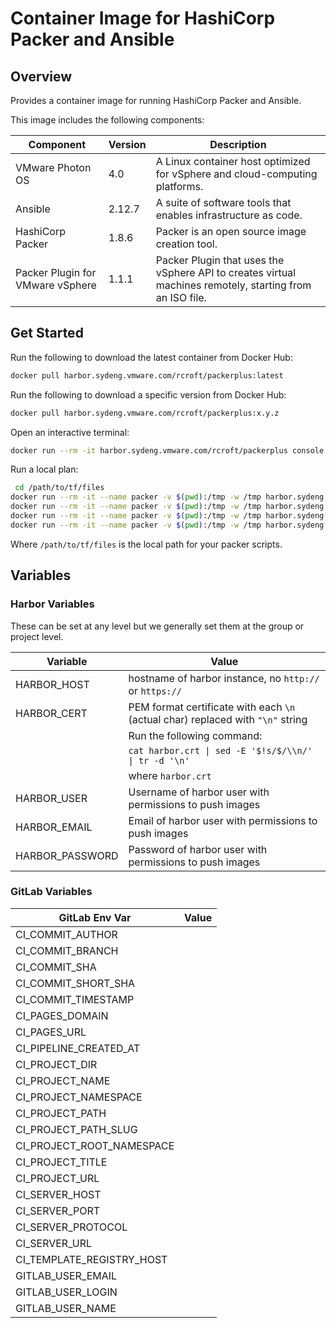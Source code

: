 # Container Image for HashiCorp Packer and Ansible

## Overview

Provides a container image for running HashiCorp Packer and Ansible.

This image includes the following components:

| Component                        | Version | Description                                                                                              |
|----------------------------------|---------|----------------------------------------------------------------------------------------------------------|
| VMware Photon OS                 | 4.0     | A Linux container host optimized for vSphere and cloud-computing platforms.                              |
| Ansible                          | 2.12.7  | A suite of software tools that enables infrastructure as code.                                           |
| HashiCorp Packer                 | 1.8.6   | Packer is an open source image creation tool.                                                            |
| Packer Plugin for VMware vSphere | 1.1.1   | Packer Plugin that uses the vSphere API to creates virtual machines remotely, starting from an ISO file. |

## Get Started

Run the following to download the latest container from Docker Hub:

```bash
docker pull harbor.sydeng.vmware.com/rcroft/packerplus:latest
```

Run the following to download a specific version from Docker Hub:

```bash
docker pull harbor.sydeng.vmware.com/rcroft/packerplus:x.y.z
```

Open an interactive terminal:

```bash
docker run --rm -it harbor.sydeng.vmware.com/rcroft/packerplus console
```

Run a local plan:

```bash
 cd /path/to/tf/files
docker run --rm -it --name packer -v $(pwd):/tmp -w /tmp harbor.sydeng.vmware.com/rcroft/packerplus init
docker run --rm -it --name packer -v $(pwd):/tmp -w /tmp harbor.sydeng.vmware.com/rcroft/packerplus validate
docker run --rm -it --name packer -v $(pwd):/tmp -w /tmp harbor.sydeng.vmware.com/rcroft/packerplus fmt
docker run --rm -it --name packer -v $(pwd):/tmp -w /tmp harbor.sydeng.vmware.com/rcroft/packerplus build
```

Where `/path/to/tf/files` is the local path for your packer scripts.

## Variables

### Harbor Variables

These can be set at any level but we generally set them at the group or project level.

| Variable        | Value                                                                           |
|-----------------|---------------------------------------------------------------------------------|
| HARBOR_HOST     | hostname of harbor instance, no `http://` or `https://`                         |
| HARBOR_CERT     | PEM format certificate with each `\n` (actual char) replaced with `"\n"` string |
|                 | Run the following command:                                                      |
|                 | `cat harbor.crt \| sed -E '$!s/$/\\n/' \| tr -d '\n'`                           |
|                 | where `harbor.crt`                                                              |
| HARBOR_USER     | Username of harbor user with permissions to push images                         |
| HARBOR_EMAIL    | Email  of harbor user with permissions to push images                           |
| HARBOR_PASSWORD | Password of harbor user with permissions to push images                         |

### GitLab Variables

| GitLab Env Var            | Value |
|---------------------------|-------|
| CI_COMMIT_AUTHOR          |       |
| CI_COMMIT_BRANCH          |       |
| CI_COMMIT_SHA             |       |
| CI_COMMIT_SHORT_SHA       |       |
| CI_COMMIT_TIMESTAMP       |       |
| CI_PAGES_DOMAIN           |       |
| CI_PAGES_URL              |       |
| CI_PIPELINE_CREATED_AT    |       |
| CI_PROJECT_DIR            |       |
| CI_PROJECT_NAME           |       |
| CI_PROJECT_NAMESPACE      |       |
| CI_PROJECT_PATH           |       |
| CI_PROJECT_PATH_SLUG      |       |
| CI_PROJECT_ROOT_NAMESPACE |       |
| CI_PROJECT_TITLE          |       |
| CI_PROJECT_URL            |       |
| CI_SERVER_HOST            |       |
| CI_SERVER_PORT            |       |
| CI_SERVER_PROTOCOL        |       |
| CI_SERVER_URL             |       |
| CI_TEMPLATE_REGISTRY_HOST |       |
| GITLAB_USER_EMAIL         |       |
| GITLAB_USER_LOGIN         |       |
| GITLAB_USER_NAME          |       |
